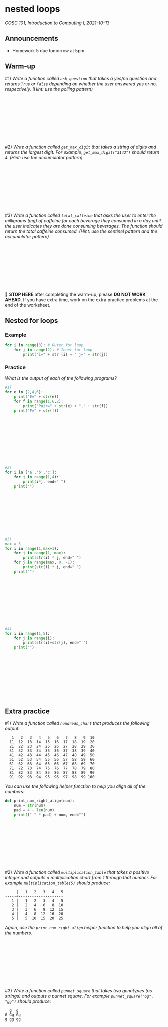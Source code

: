 # nested loops
_COSC 101, Introduction to Computing I, 2021-10-13_

## Announcements
* Homework 5 due tomorrow at 5pm

## Warm-up

\#1) _Write a function called `ask_question` that takes a yes/no question and returns `True` or `False` depending on whether the user answered yes or no, respectively. (Hint: use the polling pattern)_

```











```

\#2) _Write a function called `get_max_digit` that takes a string of digits and returns the largest digit. For example, `get_max_digit("3142")` should return `4`. (Hint: use the accumulator pattern)_

```











```

\#3) _Write a function called `total_caffeine` that asks the user to enter the milligrams (mg) of caffeine for each beverage they consumed in a day until the user indicates they are done consuming beverages. The function should return the total caffeine consumed. (Hint: use the sentinel pattern and the accumulator pattern)_

```











```
🛑 **STOP HERE** after completing the warm-up; please **DO NOT WORK AHEAD**. If you have extra time, work on the extra practice problems at the end of the worksheet.

## Nested for loops

### Example


```python
for i in range(3): # Outer for loop
    for j in range(2): # Inner for loop
        print("i=" + str (i) + " j=" + str(j))
```

<div style="page-break-after:always;"></div>

### Practice
_What is the output of each of the following programs?_


```python
#1)
for e in [2,4,6]:
    print("E=" + str(e))
    for f in range(1,6,2):
        print("Pair=" + str(e) + "," + str(f))
    print("F=" + str(f))
```

```











```


```python
#2)
for i in ['a','b','c']:
    for j in range(1,4):
        print(i*j, end=" ")
    print("")
```

```










```


```python
#3)
max = 3
for i in range(1,max+1):
    for j in range(1, max):
        print(str(i) * j, end=" ")
    for j in range(max, 0, -1):
        print(str(i) * j, end=" ")
    print("")
```

```











```


```python
#4)
for i in range(1,5):
    for j in range(i):
        print(str(i)+str(j), end=" ")
    print("")
```

```











```

## Extra practice
\#1) _Write a function called `hundreds_chart` that produces the following output:_
```
   1   2   3   4   5   6   7   8   9  10
  11  12  13  14  15  16  17  18  19  20
  21  22  23  24  25  26  27  28  29  30
  31  32  33  34  35  36  37  38  39  40
  41  42  43  44  45  46  47  48  49  50
  51  52  53  54  55  56  57  58  59  60
  61  62  63  64  65  66  67  68  69  70
  71  72  73  74  75  76  77  78  79  80
  81  82  83  84  85  86  87  88  89  90
  91  92  93  94  95  96  97  98  99 100
```

_You can use the following helper function to help you align all of the numbers:_


```python
def print_num_right_align(num):
    num = str(num)
    pad = 4 - len(num)
    print((" " * pad) + num, end="")
```

```











```

\#2) _Write a function called `multiplication_table` that takes a positive integer and outputs a multiplication chart from 1 through that number. For example `multiplication_table(5)` should produce:_
```
     |   1   2   3   4   5
-----+--------------------
   1 |   1   2   3   4   5
   2 |   2   4   6   8  10
   3 |   3   6   9  12  15
   4 |   4   8  12  16  20
   5 |   5  10  15  20  25
```

_Again, use the `print_num_right_align` helper function to help you align all of the numbers._

```











```

\#3) _Write a function called `punnet_square` that takes two genotypes (as strings) and outputs a punnet square. For example `punnet_square("Gg", "gg")` should produce:_
```
  g  g  
G Gg Gg 
g gg gg 
```
